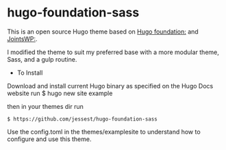 # hugo-foundation-sass

This is an open source Hugo theme based on [Hugo foundation:](https://github.com/hdcdstr8fwd/foundation-theme) and [JointsWP:](https://github.com/JeremyEnglert/JointsWP).

I modified the theme to suit my preferred base with a more modular theme, Sass, and a gulp routine. 

- To Install 

Download and install current Hugo binary as specified on the Hugo Docs website
run
	$ hugo new site example

then in your themes dir run

	$ https://github.com/jessest/hugo-foundation-sass

Use the config.toml in the themes/examplesite to understand how to configure and use this theme. 

